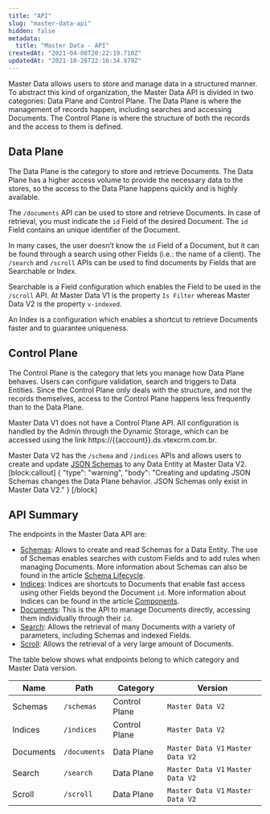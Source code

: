 ```yaml
---
title: "API"
slug: "master-data-api"
hidden: false
metadata: 
  title: "Master Data - API"
createdAt: "2021-04-08T20:22:19.710Z"
updatedAt: "2021-10-28T22:16:34.979Z"
---
```

Master Data allows users to store and manage data in a structured manner. To abstract this kind of organization, the Master Data API is divided in two categories: Data Plane and Control Plane. The Data Plane is where the management of records happen, including searches and accessing Documents. The Control Plane is where the structure of both the records and the access to them is defined.

## Data Plane

The Data Plane is the category to store and retrieve Documents. The Data Plane has a higher access volume to provide the necessary data to the stores, so the access to the Data Plane happens quickly and is highly available.

The `/documents` API can be used to store and retrieve Documents. In case of retrieval, you must indicate the `id` Field of the desired Document. The `id` Field contains an unique identifier of the Document.

In many cases, the user doesn’t know the `id` Field of a Document, but it can be found through a search using other Fields (i.e.: the name of a client). The `/search` and `/scroll` APIs can be used to find documents by Fields that are Searchable or Index.

Searchable is a Field configuration which enables the Field to be used in the `/scroll` API. At Master Data V1 is the property `Is Filter` whereas Master Data V2 is the property `v-indexed`.

An Index is a configuration which enables a shortcut to retrieve Documents faster and to guarantee uniqueness.

## Control Plane

The Control Plane is the category that lets you manage how Data Plane behaves. Users can configure validation, search and triggers to Data Entities. Since the Control Plane only deals with the structure, and not the records themselves, access to the Control Plane happens less frequently than to the Data Plane.

Master Data V1 does not have a Control Plane API. All configuration is handled by the Admin through the Dynamic Storage, which can be accessed using the link https://{{account}}.ds.vtexcrm.com.br.

Master Data V2 has the `/schema` and `/indices` APIs and allows users to create and update [JSON Schemas](https://spacetelescope.github.io/understanding-json-schema/) to any Data Entity at Master Data V2.
[block:callout]
{
  "type": "warning",
  "body": "Creating and updating JSON Schemas changes the Data Plane behavior. JSON Schemas only exist in Master Data V2."
}
[/block]
## API Summary

The endpoints in the Master Data API are:
- [Schemas](ref:schemas): Allows to create and read Schemas for a Data Entity. The use of Schemas enables searches with custom Fields and to add rules when managing Documents. More information about Schemas can also be found in the article [Schema Lifecycle](/docs/guides/master-data-schema-lifecycle).
- [Indices](ref:indices): Indices are shortcuts to Documents that enable fast access using other Fields beyond the Document `id`. More information about Indices can be found in the article [Components](/docs/guides/master-data-components).
- [Documents](ref:documents): This is the API to manage Documents directly, accessing them individually through their `id`.
- [Search](ref:search): Allows the retrieval of many Documents with a variety of parameters, including Schemas and indexed Fields.
- [Scroll](ref:scroll): Allows the retrieval of a very large amount of Documents.

The table below shows what endpoints belong to which category and Master Data version.

| Name | Path | Category | Version |
| - | - | - | - |
| Schemas | `/schemas` | Control Plane | `Master Data V2` |
| Indices | `/indices` | Control Plane | `Master Data V2` |
| Documents | `/documents` | Data Plane | `Master Data V1` `Master Data V2` |
| Search | `/search` | Data Plane | `Master Data V1` `Master Data V2` |
| Scroll | `/scroll` | Data Plane | `Master Data V1` `Master Data V2` |
